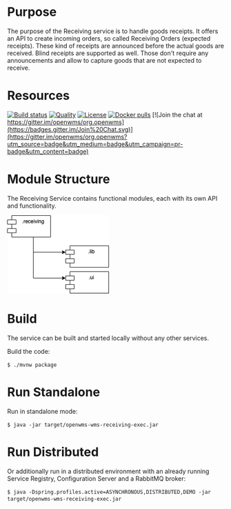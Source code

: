 # Purpose
The purpose of the Receiving service is to handle goods receipts. It offers an API to create incoming orders, so called Receiving Orders
(expected receipts). These kind of receipts are announced before the actual goods are received. Blind receipts are supported as well. Those
don't require any announcements and allow to capture goods that are not expected to receive.

# Resources
[![Build status](https://github.com/openwms/org.openwms.wms.receiving/actions/workflows/master-build.yml/badge.svg)](https://github.com/openwms/org.openwms.wms.receiving/actions/workflows/master-build.yml)
[![Quality](https://sonarcloud.io/api/project_badges/measure?project=org.openwms:org.openwms.wms.receiving.lib&metric=alert_status)](https://sonarcloud.io/dashboard?id=org.openwms:org.openwms.wms.receiving.lib)
[![License](https://img.shields.io/badge/License-Apache%202.0-blue.svg)](https://github.com/openwms/org.openwms.wms.receiving/blob/master/LICENSE)
[![Docker pulls](https://img.shields.io/docker/pulls/openwms/org.openwms.wms.receiving)](https://hub.docker.com/r/openwms/org.openwms.wms.receiving)
[![Join the chat at https://gitter.im/openwms/org.openwms](https://badges.gitter.im/Join%20Chat.svg)](https://gitter.im/openwms/org.openwms?utm_source=badge&utm_medium=badge&utm_campaign=pr-badge&utm_content=badge)

# Module Structure
The Receiving Service contains functional modules, each with its own API and functionality.

![MavenDependencies](../resources/images/maven-deps.png)

# Build
The service can be built and started locally without any other services.

Build the code: 
```
$ ./mvnw package
```

# Run Standalone
Run in standalone mode:
```
$ java -jar target/openwms-wms-receiving-exec.jar 
```

# Run Distributed
Or additionally run in a distributed environment with an already running Service Registry, Configuration Server and a RabbitMQ broker:
```
$ java -Dspring.profiles.active=ASYNCHRONOUS,DISTRIBUTED,DEMO -jar target/openwms-wms-receiving-exec.jar 
```
